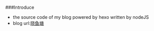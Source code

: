###Introduce
* the source code of my blog powered by hexo written by nodeJS
* blog url:[晓鱼塘](http://blog.sarielhu.tk,"晓鱼塘")

